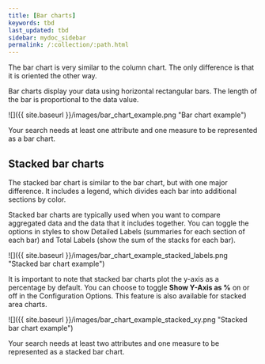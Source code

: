 ```yaml
---
title: [Bar charts]
keywords: tbd
last_updated: tbd
sidebar: mydoc_sidebar
permalink: /:collection/:path.html
---
```

The bar chart is very similar to the column chart. The only difference is that
it is oriented the other way.

Bar charts display your data using horizontal rectangular bars. The length of
the bar is proportional to the data value.

 ![]({{ site.baseurl }}/images/bar_chart_example.png "Bar chart example")

Your search needs at least one attribute and one measure to be represented as a bar chart.

## Stacked bar charts

The stacked bar chart is similar to the bar chart, but with one major difference. It includes a legend, which divides each bar into additional sections by color.

Stacked bar charts are typically used when you want to compare aggregated
data and the data that it includes together. You can toggle the options in
styles to show Detailed Labels (summaries for each section of each bar) and Total Labels (show the sum of the stacks for each bar).

![]({{ site.baseurl }}/images/bar_chart_example_stacked_labels.png "Stacked bar chart example")

It is important to note that stacked bar charts plot the y-axis as a percentage by default. You can choose to toggle **Show Y-Axis as %** on or off in the Configuration Options. This feature is also available for stacked area charts.

![]({{ site.baseurl }}/images/bar_chart_example_stacked_xy.png "Stacked bar chart example")

Your search needs at least two attributes and one measure to be represented as a stacked bar chart.
